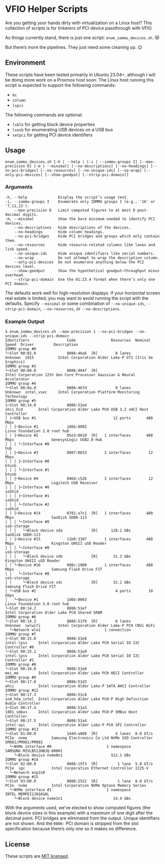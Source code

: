 # VFIO Helper Scripts

Are you getting your hands dirty with virtualization on a Linux host? This collection of scripts is for tinkerers of PCI device passthrough with VFIO.

As things currently stand, there is just one script: `enum_iommu_devices.sh`. 😿

But there’s more the pipelines. They just need some cleaning up. 😉

## Environment

These scripts have been tested primarily in Ubuntu 23.04+, although I will be doing more work on a Proxmox host soon. The Linux host running this script is expected to support the following commands:

* `bc`
* `column`
* `lspci`

The following commands are optional:

* `lsblk` for getting block device properties
* `lsusb` for enumerating USB devices on a USB bus
* `setpci` for getting PCI device identifiers

## Usage

`enum_iommu_devices.sh [-h | --help | [-i | --iommu-groups I] [--max-precision D] [-m | --minimal] [--no-descriptions] [--no-headings] [--no-pci-bridges] [--no-resources] [--no-unique-ids] [--no-wrap] [--only-pci-devices] [--show-goodput] [--strip-pci-domain]]`

### Arguments

    -h, --help              Display the script’s usage text.
    -i, --iommu-groups I    Enumerate only IOMMU groups I (e.g., '16' or '7,11,13').
        --max-precision D   Limit computed figures to at most D post-decimal digits.
    -m, --minimal           Show the bare minimum needed to identify PCI devices.
        --no-descriptions   Hide descriptions of the devices.
        --no-headings       Hide column headings.
        --no-pci-bridges    Hide PCI bridges and groups which only contain them.
        --no-resources      Hide resource-related columns like lanes and link speed.
        --no-unique-ids     Hide unique identifiers like serial numbers.
        --no-wrap           Do not attempt to wrap the description column.
        --only-pci-devices  Do not enumerate anything below the PCI devices level.
        --show-goodput      Show the hypothetical goodput—throughput minus overhead.
        --strip-pci-domain  Use the 01:23.4 format when there’s only one PCI domain.

The defaults work well for high-resolution displays. If your horizontal screen real estate is limited, you may want to avoid running the script with the defaults. Specify `--minimal` or some combination of `--no-unique-ids`, `--strip-pci-domain`, `--no-resources`, or `--no-descriptions`.

### Example Output

```
$ enum_iommu_devices.sh --max-precision 1 --no-pci-bridges --no-unique-ids --strip-pci-domain
Identifiers                 Code                Resources  Nominal Speed  Driver         Description                                                                
IOMMU group #0                                                                                                                                                      
└─Slot 00:02.0              8086:46a6  [R]        0 lanes        Unknown  i915           Intel Corporation Alder Lake-P GT2 [Iris Xe Graphics]                      
IOMMU group #3                                                                                                                                                      
└─Slot 00:08.0              8086:464f  [R]                                               Intel Corporation 12th Gen Core Processor Gaussian & Neural Accelerator    
IOMMU group #4                                                                                                                                                      
└─Slot 00:0a.0              8086:467d             0 lanes        Unknown  intel_vsec     Intel Corporation Platform Monitoring Technology                           
IOMMU group #5                                                                                                                                                      
├─Slot 00:14.0              8086:51ed                                     xhci_hcd       Intel Corporation Alder Lake PCH USB 3.2 xHCI Host Controller              
│ ├─USB bus #1                                   12 ports       480 Mbps                                                                                            
│ │ ├─Device #1             1d6b:0002                                                    Linux Foundation 2.0 root hub                                              
│ │ ├─Device #2             05e3:0610  [R]   1 interfaces       480 Mbps                 GenesysLogic USB2.0 Hub                                                    
│ │ │ └─Interface #0                                                      hub                                                                                       
│ │ ├─Device #3             8087:0033        2 interfaces        12 Mbps                                                                                            
│ │ │ ├─Interface #0                                                      btusb                                                                                     
│ │ │ └─Interface #1                                                      btusb                                                                                     
│ │ ├─Device #4             046d:c52b        3 interfaces        12 Mbps                 Logitech USB Receiver                                                      
│ │ │ ├─Interface #0                                                      usbhid                                                                                    
│ │ │ ├─Interface #1                                                      usbhid                                                                                    
│ │ │ └─Interface #2                                                      usbhid                                                                                    
│ │ ├─Device #14            0781:a7c1  [R]   1 interfaces       480 Mbps                 SanDisk SDDR-113                                                           
│ │ │ └─Interface #0                                                      usb-storage                                                                               
│ │ │   └─Block device sda             [R]      128.1 GBs                                SanDisk SDDR-113                                                           
│ │ ├─Device #15            11b0:3307        1 interfaces       480 Mbps                 Kingston UHSII uSD Reader                                                  
│ │ │ └─Interface #0                                                      usb-storage                                                                               
│ │ │   └─Block device sdb             [R]       31.3 GBs                                Kingston UHSII uSD Reader                                                  
│ │ └─Device #16            090c:1000        1 interfaces       480 Mbps                 Samsung Flash Drive FIT                                                    
│ │   └─Interface #0                                                      usb-storage                                                                               
│ │     └─Block device sdc             [R]       32.1 GBs                                Samsung Flash Drive FIT                                                    
│ └─USB bus #2                                    4 ports        10 Gbps                                                                                            
│   └─Device #1             1d6b:0003                                                    Linux Foundation 3.0 root hub                                              
└─Slot 00:14.2              8086:51ef                                                    Intel Corporation Alder Lake PCH Shared SRAM                               
IOMMU group #6                                                                                                                                                      
└─Slot 00:14.3              8086:51f0  [R]        0 lanes        Unknown  iwlwifi        Intel Corporation Alder Lake-P PCH CNVi WiFi                               
  └─Network wlo1                             1 connection                                                                                                           
IOMMU group #7                                                                                                                                                      
├─Slot 00:15.0              8086:51e8                                     intel-lpss     Intel Corporation Alder Lake PCH Serial IO I2C Controller #0               
└─Slot 00:15.1              8086:51e9                                     intel-lpss     Intel Corporation Alder Lake PCH Serial IO I2C Controller #1               
IOMMU group #8                                                                                                                                                      
└─Slot 00:16.0              8086:51e0                                     mei_me         Intel Corporation Alder Lake PCH HECI Controller                           
IOMMU group #9                                                                                                                                                      
└─Slot 00:17.0              8086:51d3                                     ahci           Intel Corporation Alder Lake-P SATA AHCI Controller                        
IOMMU group #12                                                                                                                                                     
├─Slot 00:1f.3              8086:51c8                                     snd_hda_intel  Intel Corporation Alder Lake PCH-P High Definition Audio Controller        
├─Slot 00:1f.4              8086:51a3                                     i801_smbus     Intel Corporation Alder Lake PCH-P SMBus Host Controller                   
└─Slot 00:1f.5              8086:51a4                                     intel-spi      Intel Corporation Alder Lake-P PCH SPI Controller                          
IOMMU group #13                                                                                                                                                     
└─Slot 01:00.0              144d:a808  [R]        4 lanes  8.0 GT/s PCIe  nvme           Samsung Electronics Co Ltd NVMe SSD Controller SM981/PM981/PM983           
  └─NVMe interface #0                         1 namespace                                SAMSUNG MZVLB512HBJQ-000H1                                                 
    └─Block device nvme0n1                      512.1 GBs                                                                                                           
IOMMU group #14                                                                                                                                                     
└─Slot 02:00.0              8086:15f3  [R]         1 lane  5.0 GT/s PCIe  igc            Intel Corporation Ethernet Controller I225-V                               
  └─Network enp2s0                                                                                                                                                  
IOMMU group #15                                                                                                                                                     
└─Slot 03:00.0              8086:2522  [R]         1 lane  8.0 GT/s PCIe  nvme           Intel Corporation NVMe Optane Memory Series                                
  └─NVMe interface #1                         1 namespace                                INTEL MEMPEI1J016GAL                                                       
    └─Block device nvme1n1                       14.4 GBs
```

With the arguments used, we’ve elected to show computed figures (the block device sizes in this example) with a maximum of one digit after the decimal point. PCI bridges are eliminated from the output. Unique identifiers are not shown. And the `0000:` PCI domain is stripped from the slot specification because there’s only one so it makes no difference.

## License

These scripts are [MIT licensed](https://github.com/LiKenun/vfio-helper-scripts/blob/main/LICENSE).

